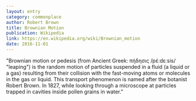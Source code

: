 ```yaml
---
layout: entry
category: commonplace
author: Robert Brown
title: Brownian Motion
publication: Wikipedia
link: https://en.wikipedia.org/wiki/Brownian_motion
date: 2016-11-01
---
```


"Brownian motion or pedesis (from Ancient Greek: πήδησις /pέːdεːsis/ "leaping") is the random motion of particles suspended in a fluid (a liquid or a gas) resulting from their collision with the fast-moving atoms or molecules in the gas or liquid. This transport phenomenon is named after the botanist Robert Brown. In 1827, while looking through a microscope at particles trapped in cavities inside pollen grains in water."
